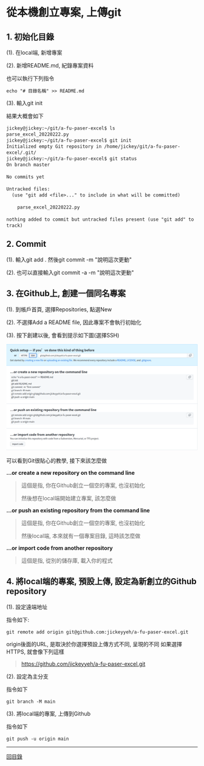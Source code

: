 # 從本機創立專案, 上傳git

## 1. 初始化目錄

(1). 在local端, 新增專案

(2). 新增README.md, 紀錄專案資料

也可以執行下列指令

```shell
echo "# 目錄名稱" >> README.md
```

(3). 輸入git init

結果大概會如下

```shell
jickey@jickey:~/git/a-fu-paser-excel$ ls
parse_excel_20220222.py
jickey@jickey:~/git/a-fu-paser-excel$ git init
Initialized empty Git repository in /home/jickey/git/a-fu-paser-excel/.git/
jickey@jickey:~/git/a-fu-paser-excel$ git status 
On branch master

No commits yet

Untracked files:
  (use "git add <file>..." to include in what will be committed)

	parse_excel_20220222.py

nothing added to commit but untracked files present (use "git add" to track)
``` 

## 2. Commit

(1). 輸入git add . 然後git commit -m "說明這次更動"

(2). 也可以直接輸入git commit -a -m "說明這次更動"


## 3. 在Github上, 創建一個同名專案

(1). 到帳戶首頁, 選擇Repositories, 點選New

(2). 不選擇Add a README file, 因此專案不會執行初始化 

(3). 按下創建以後, 會看到提示如下圖(選擇SSH)

![image](pic/03/03-1.png)

可以看到Git很貼心的教學, 接下來該怎麼做

**…or create a new repository on the command line**

>這個是指, 你在Github創立一個空的專案, 也沒初始化
>
>然後想在local端開始建立專案, 該怎麼做

**…or push an existing repository from the command line**

>這個是指, 你在Github創立一個空的專案, 也沒初始化
>
>然後local端, 本來就有一個專案目錄, 這時該怎麼做

**…or import code from another repository**

>這個是指, 從別的儲存庫, 載入你的程式


## 4. 將local端的專案, 預設上傳, 設定為新創立的Github repository

(1). 設定遠端地址

指令如下:

```shell
git remote add origin git@github.com:jickeyyeh/a-fu-paser-excel.git
```

origin後面的URL, 是取決於你選擇預設上傳方式不同, 呈現的不同
如果選擇HTTPS, 就會像下列這樣

>https://github.com/jickeyyeh/a-fu-paser-excel.git

(2). 設定為主分支

指令如下

```shell
git branch -M main
```

(3). 將local端的專案, 上傳到Github

指令如下

```
git push -u origin main
```

---
[回目錄](README.md)

